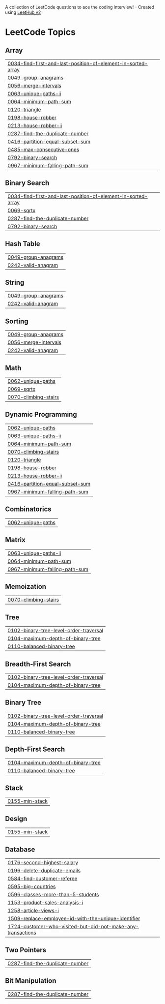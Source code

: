 A collection of LeetCode questions to ace the coding interview! - Created using [LeetHub v2](https://github.com/arunbhardwaj/LeetHub-2.0)
<!---LeetCode Topics Start-->
# LeetCode Topics
## Array
|  |
| ------- |
| [0034-find-first-and-last-position-of-element-in-sorted-array](https://github.com/pavanchakravarthi999/DSA/tree/master/0034-find-first-and-last-position-of-element-in-sorted-array) |
| [0049-group-anagrams](https://github.com/pavanchakravarthi999/DSA/tree/master/0049-group-anagrams) |
| [0056-merge-intervals](https://github.com/pavanchakravarthi999/DSA/tree/master/0056-merge-intervals) |
| [0063-unique-paths-ii](https://github.com/pavanchakravarthi999/DSA/tree/master/0063-unique-paths-ii) |
| [0064-minimum-path-sum](https://github.com/pavanchakravarthi999/DSA/tree/master/0064-minimum-path-sum) |
| [0120-triangle](https://github.com/pavanchakravarthi999/DSA/tree/master/0120-triangle) |
| [0198-house-robber](https://github.com/pavanchakravarthi999/DSA/tree/master/0198-house-robber) |
| [0213-house-robber-ii](https://github.com/pavanchakravarthi999/DSA/tree/master/0213-house-robber-ii) |
| [0287-find-the-duplicate-number](https://github.com/pavanchakravarthi999/DSA/tree/master/0287-find-the-duplicate-number) |
| [0416-partition-equal-subset-sum](https://github.com/pavanchakravarthi999/DSA/tree/master/0416-partition-equal-subset-sum) |
| [0485-max-consecutive-ones](https://github.com/pavanchakravarthi999/DSA/tree/master/0485-max-consecutive-ones) |
| [0792-binary-search](https://github.com/pavanchakravarthi999/DSA/tree/master/0792-binary-search) |
| [0967-minimum-falling-path-sum](https://github.com/pavanchakravarthi999/DSA/tree/master/0967-minimum-falling-path-sum) |
## Binary Search
|  |
| ------- |
| [0034-find-first-and-last-position-of-element-in-sorted-array](https://github.com/pavanchakravarthi999/DSA/tree/master/0034-find-first-and-last-position-of-element-in-sorted-array) |
| [0069-sqrtx](https://github.com/pavanchakravarthi999/DSA/tree/master/0069-sqrtx) |
| [0287-find-the-duplicate-number](https://github.com/pavanchakravarthi999/DSA/tree/master/0287-find-the-duplicate-number) |
| [0792-binary-search](https://github.com/pavanchakravarthi999/DSA/tree/master/0792-binary-search) |
## Hash Table
|  |
| ------- |
| [0049-group-anagrams](https://github.com/pavanchakravarthi999/DSA/tree/master/0049-group-anagrams) |
| [0242-valid-anagram](https://github.com/pavanchakravarthi999/DSA/tree/master/0242-valid-anagram) |
## String
|  |
| ------- |
| [0049-group-anagrams](https://github.com/pavanchakravarthi999/DSA/tree/master/0049-group-anagrams) |
| [0242-valid-anagram](https://github.com/pavanchakravarthi999/DSA/tree/master/0242-valid-anagram) |
## Sorting
|  |
| ------- |
| [0049-group-anagrams](https://github.com/pavanchakravarthi999/DSA/tree/master/0049-group-anagrams) |
| [0056-merge-intervals](https://github.com/pavanchakravarthi999/DSA/tree/master/0056-merge-intervals) |
| [0242-valid-anagram](https://github.com/pavanchakravarthi999/DSA/tree/master/0242-valid-anagram) |
## Math
|  |
| ------- |
| [0062-unique-paths](https://github.com/pavanchakravarthi999/DSA/tree/master/0062-unique-paths) |
| [0069-sqrtx](https://github.com/pavanchakravarthi999/DSA/tree/master/0069-sqrtx) |
| [0070-climbing-stairs](https://github.com/pavanchakravarthi999/DSA/tree/master/0070-climbing-stairs) |
## Dynamic Programming
|  |
| ------- |
| [0062-unique-paths](https://github.com/pavanchakravarthi999/DSA/tree/master/0062-unique-paths) |
| [0063-unique-paths-ii](https://github.com/pavanchakravarthi999/DSA/tree/master/0063-unique-paths-ii) |
| [0064-minimum-path-sum](https://github.com/pavanchakravarthi999/DSA/tree/master/0064-minimum-path-sum) |
| [0070-climbing-stairs](https://github.com/pavanchakravarthi999/DSA/tree/master/0070-climbing-stairs) |
| [0120-triangle](https://github.com/pavanchakravarthi999/DSA/tree/master/0120-triangle) |
| [0198-house-robber](https://github.com/pavanchakravarthi999/DSA/tree/master/0198-house-robber) |
| [0213-house-robber-ii](https://github.com/pavanchakravarthi999/DSA/tree/master/0213-house-robber-ii) |
| [0416-partition-equal-subset-sum](https://github.com/pavanchakravarthi999/DSA/tree/master/0416-partition-equal-subset-sum) |
| [0967-minimum-falling-path-sum](https://github.com/pavanchakravarthi999/DSA/tree/master/0967-minimum-falling-path-sum) |
## Combinatorics
|  |
| ------- |
| [0062-unique-paths](https://github.com/pavanchakravarthi999/DSA/tree/master/0062-unique-paths) |
## Matrix
|  |
| ------- |
| [0063-unique-paths-ii](https://github.com/pavanchakravarthi999/DSA/tree/master/0063-unique-paths-ii) |
| [0064-minimum-path-sum](https://github.com/pavanchakravarthi999/DSA/tree/master/0064-minimum-path-sum) |
| [0967-minimum-falling-path-sum](https://github.com/pavanchakravarthi999/DSA/tree/master/0967-minimum-falling-path-sum) |
## Memoization
|  |
| ------- |
| [0070-climbing-stairs](https://github.com/pavanchakravarthi999/DSA/tree/master/0070-climbing-stairs) |
## Tree
|  |
| ------- |
| [0102-binary-tree-level-order-traversal](https://github.com/pavanchakravarthi999/DSA/tree/master/0102-binary-tree-level-order-traversal) |
| [0104-maximum-depth-of-binary-tree](https://github.com/pavanchakravarthi999/DSA/tree/master/0104-maximum-depth-of-binary-tree) |
| [0110-balanced-binary-tree](https://github.com/pavanchakravarthi999/DSA/tree/master/0110-balanced-binary-tree) |
## Breadth-First Search
|  |
| ------- |
| [0102-binary-tree-level-order-traversal](https://github.com/pavanchakravarthi999/DSA/tree/master/0102-binary-tree-level-order-traversal) |
| [0104-maximum-depth-of-binary-tree](https://github.com/pavanchakravarthi999/DSA/tree/master/0104-maximum-depth-of-binary-tree) |
## Binary Tree
|  |
| ------- |
| [0102-binary-tree-level-order-traversal](https://github.com/pavanchakravarthi999/DSA/tree/master/0102-binary-tree-level-order-traversal) |
| [0104-maximum-depth-of-binary-tree](https://github.com/pavanchakravarthi999/DSA/tree/master/0104-maximum-depth-of-binary-tree) |
| [0110-balanced-binary-tree](https://github.com/pavanchakravarthi999/DSA/tree/master/0110-balanced-binary-tree) |
## Depth-First Search
|  |
| ------- |
| [0104-maximum-depth-of-binary-tree](https://github.com/pavanchakravarthi999/DSA/tree/master/0104-maximum-depth-of-binary-tree) |
| [0110-balanced-binary-tree](https://github.com/pavanchakravarthi999/DSA/tree/master/0110-balanced-binary-tree) |
## Stack
|  |
| ------- |
| [0155-min-stack](https://github.com/pavanchakravarthi999/DSA/tree/master/0155-min-stack) |
## Design
|  |
| ------- |
| [0155-min-stack](https://github.com/pavanchakravarthi999/DSA/tree/master/0155-min-stack) |
## Database
|  |
| ------- |
| [0176-second-highest-salary](https://github.com/pavanchakravarthi999/DSA/tree/master/0176-second-highest-salary) |
| [0196-delete-duplicate-emails](https://github.com/pavanchakravarthi999/DSA/tree/master/0196-delete-duplicate-emails) |
| [0584-find-customer-referee](https://github.com/pavanchakravarthi999/DSA/tree/master/0584-find-customer-referee) |
| [0595-big-countries](https://github.com/pavanchakravarthi999/DSA/tree/master/0595-big-countries) |
| [0596-classes-more-than-5-students](https://github.com/pavanchakravarthi999/DSA/tree/master/0596-classes-more-than-5-students) |
| [1153-product-sales-analysis-i](https://github.com/pavanchakravarthi999/DSA/tree/master/1153-product-sales-analysis-i) |
| [1258-article-views-i](https://github.com/pavanchakravarthi999/DSA/tree/master/1258-article-views-i) |
| [1509-replace-employee-id-with-the-unique-identifier](https://github.com/pavanchakravarthi999/DSA/tree/master/1509-replace-employee-id-with-the-unique-identifier) |
| [1724-customer-who-visited-but-did-not-make-any-transactions](https://github.com/pavanchakravarthi999/DSA/tree/master/1724-customer-who-visited-but-did-not-make-any-transactions) |
## Two Pointers
|  |
| ------- |
| [0287-find-the-duplicate-number](https://github.com/pavanchakravarthi999/DSA/tree/master/0287-find-the-duplicate-number) |
## Bit Manipulation
|  |
| ------- |
| [0287-find-the-duplicate-number](https://github.com/pavanchakravarthi999/DSA/tree/master/0287-find-the-duplicate-number) |
<!---LeetCode Topics End-->